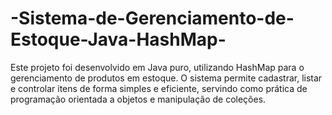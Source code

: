 # -Sistema-de-Gerenciamento-de-Estoque-Java-HashMap-
Este projeto foi desenvolvido em Java puro, utilizando HashMap para o gerenciamento de produtos em estoque. O sistema permite cadastrar, listar e controlar itens de forma simples e eficiente, servindo como prática de programação orientada a objetos e manipulação de coleções.
